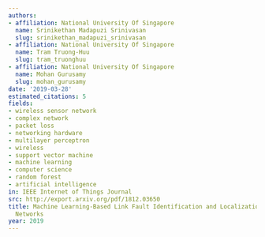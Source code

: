 ```yaml
---
authors:
- affiliation: National University Of Singapore
  name: Srinikethan Madapuzi Srinivasan
  slug: srinikethan_madapuzi_srinivasan
- affiliation: National University Of Singapore
  name: Tram Truong-Huu
  slug: tram_truonghuu
- affiliation: National University Of Singapore
  name: Mohan Gurusamy
  slug: mohan_gurusamy
date: '2019-03-28'
estimated_citations: 5
fields:
- wireless sensor network
- complex network
- packet loss
- networking hardware
- multilayer perceptron
- wireless
- support vector machine
- machine learning
- computer science
- random forest
- artificial intelligence
in: IEEE Internet of Things Journal
src: http://export.arxiv.org/pdf/1812.03650
title: Machine Learning-Based Link Fault Identification and Localization in Complex
  Networks
year: 2019
---
```

